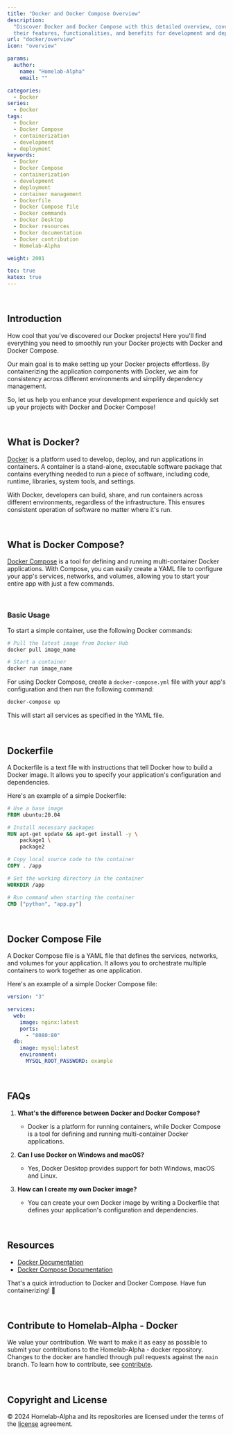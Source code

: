 ```yaml
---
title: "Docker and Docker Compose Overview"
description:
  "Discover Docker and Docker Compose with this detailed overview, covering
  their features, functionalities, and benefits for development and deployment."
url: "docker/overview"
icon: "overview"

params:
  author:
    name: "Homelab-Alpha"
    email: ""

categories:
  - Docker
series:
  - Docker
tags:
  - Docker
  - Docker Compose
  - containerization
  - development
  - deployment
keywords:
  - Docker
  - Docker Compose
  - containerization
  - development
  - deployment
  - container management
  - Dockerfile
  - Docker Compose file
  - Docker commands
  - Docker Desktop
  - Docker resources
  - Docker documentation
  - Docker contribution
  - Homelab-Alpha

weight: 2001

toc: true
katex: true
---
```


<br />

## Introduction

How cool that you've discovered our Docker projects! Here you'll find everything
you need to smoothly run your Docker projects with Docker and Docker Compose.

Our main goal is to make setting up your Docker projects effortless. By
containerizing the application components with Docker, we aim for consistency
across different environments and simplify dependency management.

So, let us help you enhance your development experience and quickly set up your
projects with Docker and Docker Compose!

<br />

## What is Docker?

[Docker] is a platform used to develop, deploy, and run applications in
containers. A container is a stand-alone, executable software package that
contains everything needed to run a piece of software, including code, runtime,
libraries, system tools, and settings.

With Docker, developers can build, share, and run containers across different
environments, regardless of the infrastructure. This ensures consistent
operation of software no matter where it's run.

<br />

## What is Docker Compose?

[Docker Compose] is a tool for defining and running multi-container Docker
applications. With Compose, you can easily create a YAML file to configure your
app's services, networks, and volumes, allowing you to start your entire app
with just a few commands.

<br />

### Basic Usage

To start a simple container, use the following Docker commands:

```bash
# Pull the latest image from Docker Hub
docker pull image_name

# Start a container
docker run image_name
```

For using Docker Compose, create a `docker-compose.yml` file with your app's
configuration and then run the following command:

```bash
docker-compose up
```

This will start all services as specified in the YAML file.

<br />

## Dockerfile

A Dockerfile is a text file with instructions that tell Docker how to build a
Docker image. It allows you to specify your application's configuration and
dependencies.

Here's an example of a simple Dockerfile:

```Dockerfile
# Use a base image
FROM ubuntu:20.04

# Install necessary packages
RUN apt-get update && apt-get install -y \
    package1 \
    package2

# Copy local source code to the container
COPY . /app

# Set the working directory in the container
WORKDIR /app

# Run command when starting the container
CMD ["python", "app.py"]
```

<br />

## Docker Compose File

A Docker Compose file is a YAML file that defines the services, networks, and
volumes for your application. It allows you to orchestrate multiple containers
to work together as one application.

Here's an example of a simple Docker Compose file:

```yaml
version: "3"

services:
  web:
    image: nginx:latest
    ports:
      - "8080:80"
  db:
    image: mysql:latest
    environment:
      MYSQL_ROOT_PASSWORD: example
```

<br />

## FAQs

1. **What's the difference between Docker and Docker Compose?**

   - Docker is a platform for running containers, while Docker Compose is a tool
     for defining and running multi-container Docker applications.

2. **Can I use Docker on Windows and macOS?**

   - Yes, Docker Desktop provides support for both Windows, macOS and Linux.

3. **How can I create my own Docker image?**
   - You can create your own Docker image by writing a Dockerfile that defines
     your application's configuration and dependencies.

<br />

## Resources

- [Docker Documentation]
- [Docker Compose Documentation]

That's a quick introduction to Docker and Docker Compose. Have fun
containerizing! 🐳

<br />

## Contribute to Homelab-Alpha - Docker

We value your contribution. We want to make it as easy as possible to submit
your contributions to the Homelab-Alpha - docker repository. Changes to the
docker are handled through pull requests against the `main` branch. To learn how
to contribute, see [contribute].

<br />

## Copyright and License

&copy; 2024 Homelab-Alpha and its repositories are licensed under the terms of
the [license] agreement.

[Docker]: https://www.docker.com
[Docker Compose]: https://docs.docker.com/compose
[Docker site]: https://docs.docker.com/get-docker
[Docker Documentation]: https://docs.docker.com
[Docker Compose Documentation]: https://docs.docker.com/compose
[contribute]: docs/../../contributing/code_of_conduct.md
[license]: docs/../../help/license.md
